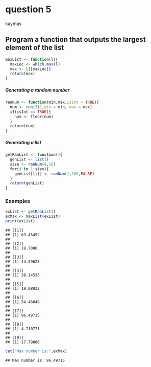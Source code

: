 question 5
================
kaymas

Program a function that outputs the largest element of the list
---------------------------------------------------------------

``` r
maxList <- function(l){
  maxLoc <- which.max(l)
  max <- l[[maxLoc]]
  return(max)
}
```

##### Generating a random number

``` r
ranNum <- function(min,max,isInt = TRUE){
  num <- runif(1,min = min, max = max)
  if(isInt == TRUE){
    num <- floor(num)
  }
  return(num) 
}
```

##### Generating a list

``` r
getRanList <- function(){
  genList <- list()
  size <- ranNum(4,10)
  for(i in 1:size){
    genList[[i]] <- ranNum(1,100,FALSE)
  }
  return(genList)
}
```

### Examples

``` r
exList <- getRanList()
exMax <- maxList(exList)
print(exList)
```

    ## [[1]]
    ## [1] 63.45452
    ## 
    ## [[2]]
    ## [1] 18.7086
    ## 
    ## [[3]]
    ## [1] 14.59623
    ## 
    ## [[4]]
    ## [1] 38.14533
    ## 
    ## [[5]]
    ## [1] 19.08932
    ## 
    ## [[6]]
    ## [1] 54.46048
    ## 
    ## [[7]]
    ## [1] 96.49715
    ## 
    ## [[8]]
    ## [1] 4.710771
    ## 
    ## [[9]]
    ## [1] 17.79006

``` r
cat("Max number is:",exMax)
```

    ## Max number is: 96.49715
